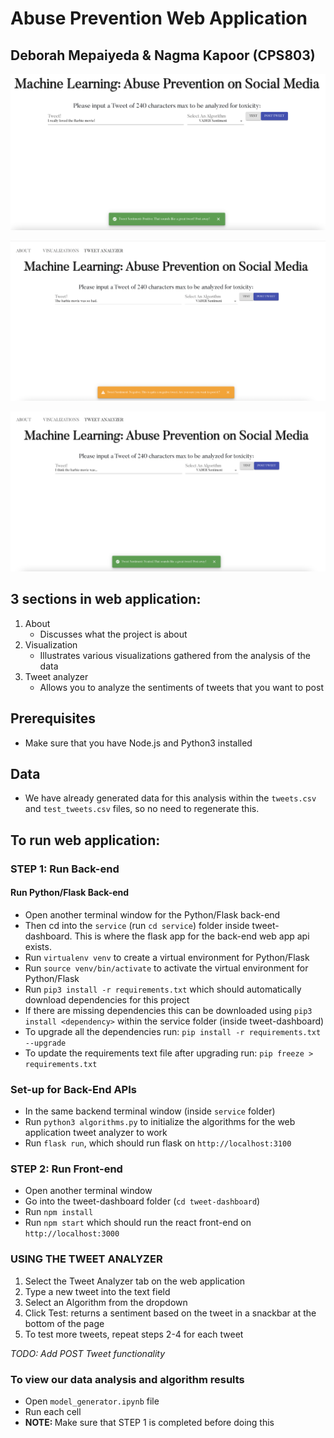 # Abuse Prevention Web Application
## Deborah Mepaiyeda & Nagma Kapoor (CPS803)

![Positive](/tweet-dashboard/public/Positive.png "Positive Tweet")

![Negative](/tweet-dashboard/public/Negative.png "Negative Tweet")

![Neutral](/tweet-dashboard/public/Neutral.png "Neutral Tweet")

## 3 sections in web application:

1. About  
    - Discusses what the project is about
2. Visualization
    - Illustrates various visualizations gathered from the analysis of the data
3. Tweet analyzer
    - Allows you to analyze the sentiments of tweets that you want to post

## Prerequisites 
- Make sure that you have Node.js and Python3 installed

## Data
- We have already generated data for this analysis within the `tweets.csv` and `test_tweets.csv` files, so no need to regenerate this.

## To run web application:

### STEP 1: Run Back-end

#### Run Python/Flask Back-end
- Open another terminal window for the Python/Flask back-end
- Then cd into the `service` (run `cd service`) folder inside tweet-dashboard. This is where the flask app for the back-end web app api exists.
- Run `virtualenv venv` to create a virtual environment for Python/Flask
- Run `source venv/bin/activate` to activate the virtual environment for Python/Flask
- Run `pip3 install -r requirements.txt` which should automatically download dependencies for this project
- If there are missing dependencies this can be downloaded using `pip3 install <dependency>` within the service folder (inside tweet-dashboard)
- To upgrade all the dependencies run: `pip install -r requirements.txt --upgrade`
- To update the requirements text file after upgrading run: `pip freeze > requirements.txt`

### Set-up for Back-End APIs
- In the same backend terminal window (inside `service` folder)
- Run `python3 algorithms.py` to initialize the algorithms for the web application tweet analyzer to work
- Run `flask run`, which should run flask on `http://localhost:3100`


### STEP 2: Run Front-end
- Open another terminal window
- Go into the tweet-dashboard folder (`cd tweet-dashboard`)
- Run `npm install `
- Run `npm start` which should run the react front-end on `http://localhost:3000`

### USING THE TWEET ANALYZER
1. Select the Tweet Analyzer tab on the web application
2. Type a new tweet into the text field
3. Select an Algorithm from the dropdown
4. Click Test: returns a sentiment based on the tweet in a snackbar at the bottom of the page
5. To test more tweets, repeat steps 2-4 for each tweet

*TODO: Add POST Tweet functionality*

### To view our data analysis and algorithm results
- Open `model_generator.ipynb` file
- Run each cell
- <b> NOTE: </b> Make sure that STEP 1 is completed before doing this